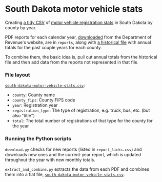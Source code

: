# South Dakota motor vehicle stats
Creating [a tidy CSV](south-dakota-motor-vehicle-stats.csv) of [motor vehicle registration stats](https://sddor.seamlessdocs.com/sc/statistics/) in South Dakota by county by year.

PDF reports for each calendar year, [downloaded](download.py) from the Department of Revenue's website, are in `reports`, along with [a historical file](south-dakota-motor-vehicle-stats-historical.pdf) with annual totals for the past couple years for each county.

To combine them, the basic idea is, pull out annual totals from the historical file and then add data from the reports not represented in that file.

### File layout

[`south-dakota-motor-vehicle-stats.csv`](south-dakota-motor-vehicle-stats.csv):
- `county`: County name
- `county_fips`: County FIPS code
- `year`: Registration year
- `registration_type`: The type of registration, e.g. truck, bus, etc. (but also "title")
- `total`: The total number of registrations of that type for the county for the year

### Running the Python scripts

`download.py` checks for new reports (listed in `report_links.csv`) and downloads new ones and the current-year report, which is updated throughout the year with new monthly totals.

`extract_and_combine.py` extracts the data from each PDF and combines them into a flat file, [`south-dakota-motor-vehicle-stats.csv`](south-dakota-motor-vehicle-stats.csv).
